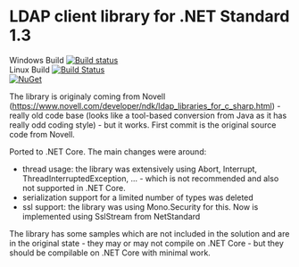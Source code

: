 # LDAP client library for .NET Standard 1.3

Windows Build [![Build status](https://ci.appveyor.com/api/projects/status/nabbc061vlumiivs/branch/master?svg=true)](https://ci.appveyor.com/project/dsbenghe/novell-directory-ldap-netstandard/branch/master) <br />
Linux Build [![Build Status](https://travis-ci.org/dsbenghe/Novell.Directory.Ldap.NETStandard.svg?branch=master)](https://travis-ci.org/dsbenghe/Novell.Directory.Ldap.NETStandard) <br />
[![NuGet](https://img.shields.io/nuget/v/Novell.Directory.Ldap.NETStandard.svg)](https://www.nuget.org/packages/Novell.Directory.Ldap.NETStandard/)

The library is originaly coming from Novell (https://www.novell.com/developer/ndk/ldap_libraries_for_c_sharp.html) - really old code base (looks like a tool-based conversion from Java as it has really odd coding style) - but it works. First commit is the original source code from Novell.

Ported to .NET Core. The main changes were around:
- thread usage: the library was extensively using Abort, Interrupt, ThreadInterruptedException, ... - which is not recommended and also not supported in .NET Core.
- serialization support for a limited number of types was deleted
- ssl support: the library was using Mono.Security for this. Now is implemented using SslStream from NetStandard

The library has some samples which are not included in the solution and are in the original state - they may or may not compile on .NET Core - but they should be compilable on .NET Core with minimal work.